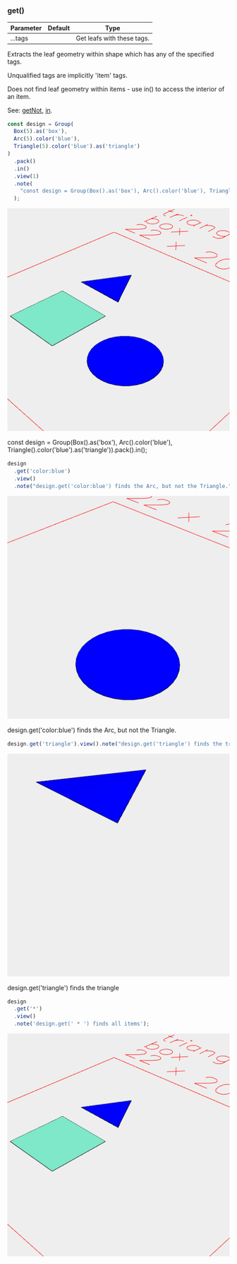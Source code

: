 ### get()
Parameter|Default|Type
---|---|---
|...tags||Get leafs with these tags.

Extracts the leaf geometry within shape which has any of the specified tags.

Unqualified tags are implicitly 'item' tags.

Does not find leaf geometry within items - use in() to access the interior of an item.

See: [getNot](https://raw.githubusercontent.com/jsxcad/JSxCAD/master/nb/api/getNot.nb), [in](https://raw.githubusercontent.com/jsxcad/JSxCAD/master/nb/api/in.nb).

```JavaScript
const design = Group(
  Box(5).as('box'),
  Arc(5).color('blue'),
  Triangle(5).color('blue').as('triangle')
)
  .pack()
  .in()
  .view(1)
  .note(
    "const design = Group(Box().as('box'), Arc().color('blue'), Triangle().color('blue').as('triangle')).pack().in();"
  );
```

![Image](get.md.0.png)

const design = Group(Box().as('box'), Arc().color('blue'), Triangle().color('blue').as('triangle')).pack().in();

```JavaScript
design
  .get('color:blue')
  .view()
  .note("design.get('color:blue') finds the Arc, but not the Triangle.");
```

![Image](get.md.1.png)

design.get('color:blue') finds the Arc, but not the Triangle.

```JavaScript
design.get('triangle').view().note("design.get('triangle') finds the triangle");
```

![Image](get.md.2.png)

design.get('triangle') finds the triangle

```JavaScript
design
  .get('*')
  .view()
  .note('design.get(' * ') finds all items');
```

![Image](get.md.3.png)
